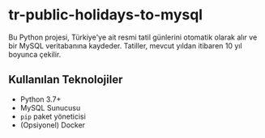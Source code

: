 # tr-public-holidays-to-mysql
Bu Python projesi, Türkiye'ye ait resmi tatil günlerini otomatik olarak alır ve bir MySQL veritabanına kaydeder. Tatiller, mevcut yıldan itibaren 10 yıl boyunca çekilir.
## Kullanılan Teknolojiler
- Python 3.7+
- MySQL Sunucusu
- `pip` paket yöneticisi
- (Opsiyonel) Docker